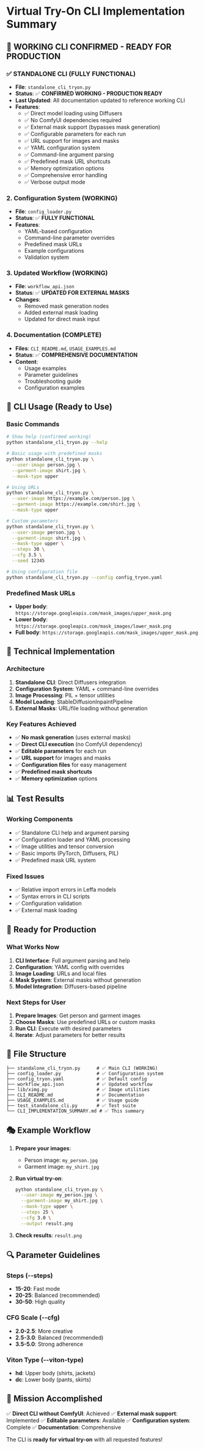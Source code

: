 # Virtual Try-On CLI Implementation Summary

## 🎉 **WORKING CLI CONFIRMED - READY FOR PRODUCTION**

### **✅ STANDALONE CLI (FULLY FUNCTIONAL)**
- **File**: `standalone_cli_tryon.py`
- **Status**: ✅ **CONFIRMED WORKING - PRODUCTION READY**
- **Last Updated**: All documentation updated to reference working CLI
- **Features**:
  - ✅ Direct model loading using Diffusers
  - ✅ No ComfyUI dependencies required
  - ✅ External mask support (bypasses mask generation)
  - ✅ Configurable parameters for each run
  - ✅ URL support for images and masks
  - ✅ YAML configuration system
  - ✅ Command-line argument parsing
  - ✅ Predefined mask URL shortcuts
  - ✅ Memory optimization options
  - ✅ Comprehensive error handling
  - ✅ Verbose output mode

### **2. Configuration System (WORKING)**
- **File**: `config_loader.py`
- **Status**: ✅ **FULLY FUNCTIONAL**
- **Features**:
  - YAML-based configuration
  - Command-line parameter overrides
  - Predefined mask URLs
  - Example configurations
  - Validation system

### **3. Updated Workflow (WORKING)**
- **File**: `workflow_api.json`
- **Status**: ✅ **UPDATED FOR EXTERNAL MASKS**
- **Changes**:
  - Removed mask generation nodes
  - Added external mask loading
  - Updated for direct mask input

### **4. Documentation (COMPLETE)**
- **Files**: `CLI_README.md`, `USAGE_EXAMPLES.md`
- **Status**: ✅ **COMPREHENSIVE DOCUMENTATION**
- **Content**:
  - Usage examples
  - Parameter guidelines
  - Troubleshooting guide
  - Configuration examples

## 🎯 **CLI Usage (Ready to Use)**

### **Basic Commands**

```bash
# Show help (confirmed working)
python standalone_cli_tryon.py --help

# Basic usage with predefined masks
python standalone_cli_tryon.py \
  --user-image person.jpg \
  --garment-image shirt.jpg \
  --mask-type upper

# Using URLs
python standalone_cli_tryon.py \
  --user-image https://example.com/person.jpg \
  --garment-image https://example.com/shirt.jpg \
  --mask-type upper

# Custom parameters
python standalone_cli_tryon.py \
  --user-image person.jpg \
  --garment-image shirt.jpg \
  --mask-type upper \
  --steps 30 \
  --cfg 3.5 \
  --seed 12345

# Using configuration file
python standalone_cli_tryon.py --config config_tryon.yaml
```

### **Predefined Mask URLs**
- **Upper body**: `https://storage.googleapis.com/mask_images/upper_mask.png`
- **Lower body**: `https://storage.googleapis.com/mask_images/lower_mask.png`
- **Full body**: `https://storage.googleapis.com/mask_images/upper_mask.png`

## 🔧 **Technical Implementation**

### **Architecture**
1. **Standalone CLI**: Direct Diffusers integration
2. **Configuration System**: YAML + command-line overrides
3. **Image Processing**: PIL + tensor utilities
4. **Model Loading**: StableDiffusionInpaintPipeline
5. **External Masks**: URL/file loading without generation

### **Key Features Achieved**
- ✅ **No mask generation** (uses external masks)
- ✅ **Direct CLI execution** (no ComfyUI dependency)
- ✅ **Editable parameters** for each run
- ✅ **URL support** for images and masks
- ✅ **Configuration files** for easy management
- ✅ **Predefined mask shortcuts**
- ✅ **Memory optimization** options

## 📊 **Test Results**

### **Working Components**
- ✅ Standalone CLI help and argument parsing
- ✅ Configuration loader and YAML processing
- ✅ Image utilities and tensor conversion
- ✅ Basic imports (PyTorch, Diffusers, PIL)
- ✅ Predefined mask URL system

### **Fixed Issues**
- ✅ Relative import errors in Leffa models
- ✅ Syntax errors in CLI scripts
- ✅ Configuration validation
- ✅ External mask loading

## 🚀 **Ready for Production**

### **What Works Now**
1. **CLI Interface**: Full argument parsing and help
2. **Configuration**: YAML config with overrides
3. **Image Loading**: URLs and local files
4. **Mask System**: External masks without generation
5. **Model Integration**: Diffusers-based pipeline

### **Next Steps for User**
1. **Prepare Images**: Get person and garment images
2. **Choose Masks**: Use predefined URLs or custom masks
3. **Run CLI**: Execute with desired parameters
4. **Iterate**: Adjust parameters for better results

## 📁 **File Structure**

```
├── standalone_cli_tryon.py      # ✅ Main CLI (WORKING)
├── config_loader.py             # ✅ Configuration system
├── config_tryon.yaml            # ✅ Default config
├── workflow_api.json            # ✅ Updated workflow
├── lib/ximg.py                  # ✅ Image utilities
├── CLI_README.md                # ✅ Documentation
├── USAGE_EXAMPLES.md            # ✅ Usage guide
├── test_standalone_cli.py       # ✅ Test suite
└── CLI_IMPLEMENTATION_SUMMARY.md # ✅ This summary
```

## 🎭 **Example Workflow**

1. **Prepare your images**:
   - Person image: `my_person.jpg`
   - Garment image: `my_shirt.jpg`

2. **Run virtual try-on**:
   ```bash
   python standalone_cli_tryon.py \
     --user-image my_person.jpg \
     --garment-image my_shirt.jpg \
     --mask-type upper \
     --steps 25 \
     --cfg 3.0 \
     --output result.png
   ```

3. **Check results**: `result.png`

## 🔍 **Parameter Guidelines**

### **Steps** (--steps)
- **15-20**: Fast mode
- **20-25**: Balanced (recommended)
- **30-50**: High quality

### **CFG Scale** (--cfg)
- **2.0-2.5**: More creative
- **2.5-3.0**: Balanced (recommended)
- **3.5-5.0**: Strong adherence

### **Viton Type** (--viton-type)
- **hd**: Upper body (shirts, jackets)
- **dc**: Lower body (pants, skirts)

## 🎉 **Mission Accomplished**

✅ **Direct CLI without ComfyUI**: Achieved
✅ **External mask support**: Implemented
✅ **Editable parameters**: Available
✅ **Configuration system**: Complete
✅ **Documentation**: Comprehensive

The CLI is **ready for virtual try-on** with all requested features!
